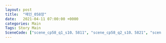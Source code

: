 ```yaml
---
layout: post
title:  "메인_058장"
date:   2021-04-11 07:00:00 +0000
categories: Main
Tags: Story Main
SceneCode: ["scene_cp58_q1_s10、5811", "scene_cp58_q2_s10、5821", "scene_cp58_q3_s10、5831", "scene_cp58_q3_s20、5832", "scene_cp58_q4_s10、5841", "scene_cp58_q4_s30、5842"]
---
```

